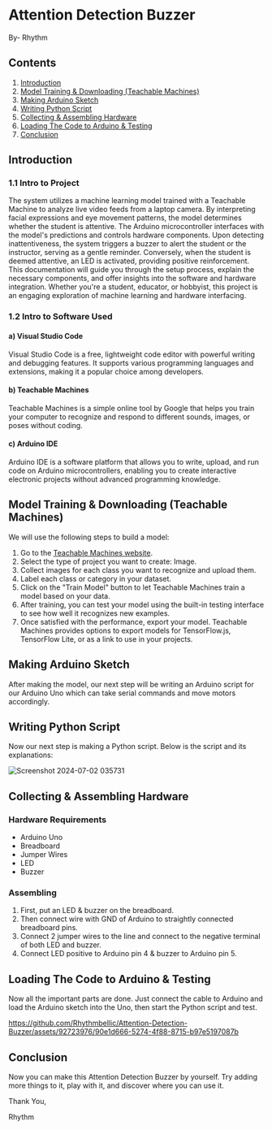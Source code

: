 # Attention Detection Buzzer

By- Rhythm

## Contents

1. [Introduction](#introduction)
2. [Model Training & Downloading (Teachable Machines)](#model-training--downloading-teachable-machines)
3. [Making Arduino Sketch](#making-arduino-sketch)
4. [Writing Python Script](#writing-python-script)
5. [Collecting & Assembling Hardware](#collecting--assembling-hardware)
6. [Loading The Code to Arduino & Testing](#loading-the-code-to-arduino--testing)
7. [Conclusion](#conclusion)

## Introduction

### 1.1 Intro to Project

The system utilizes a machine learning model trained with a Teachable Machine to analyze live video feeds from a laptop camera. By interpreting facial expressions and eye movement patterns, the model determines whether the student is attentive. The Arduino microcontroller interfaces with the model's predictions and controls hardware components. Upon detecting inattentiveness, the system triggers a buzzer to alert the student or the instructor, serving as a gentle reminder. Conversely, when the student is deemed attentive, an LED is activated, providing positive reinforcement. This documentation will guide you through the setup process, explain the necessary components, and offer insights into the software and hardware integration. Whether you're a student, educator, or hobbyist, this project is an engaging exploration of machine learning and hardware interfacing.

### 1.2 Intro to Software Used

#### a) Visual Studio Code
Visual Studio Code is a free, lightweight code editor with powerful writing and debugging features. It supports various programming languages and extensions, making it a popular choice among developers.

#### b) Teachable Machines
Teachable Machines is a simple online tool by Google that helps you train your computer to recognize and respond to different sounds, images, or poses without coding.

#### c) Arduino IDE
Arduino IDE is a software platform that allows you to write, upload, and run code on Arduino microcontrollers, enabling you to create interactive electronic projects without advanced programming knowledge.

## Model Training & Downloading (Teachable Machines)

We will use the following steps to build a model:

1. Go to the [Teachable Machines website](https://teachablemachine.withgoogle.com).
2. Select the type of project you want to create: Image.
3. Collect images for each class you want to recognize and upload them.
4. Label each class or category in your dataset.
5. Click on the "Train Model" button to let Teachable Machines train a model based on your data.
6. After training, you can test your model using the built-in testing interface to see how well it recognizes new examples.
7. Once satisfied with the performance, export your model. Teachable Machines provides options to export models for TensorFlow.js, TensorFlow Lite, or as a link to use in your projects.

## Making Arduino Sketch

After making the model, our next step will be writing an Arduino script for our Arduino Uno which can take serial commands and move motors accordingly.

## Writing Python Script

Now our next step is making a Python script. Below is the script and its explanations:


![Screenshot 2024-07-02 035731](https://github.com/Rhythmbellic/Attention-Detection-Buzzer/assets/92723976/d0539d3e-32a6-427c-86d9-d6aed60c46b5)



## Collecting & Assembling Hardware

### Hardware Requirements
- Arduino Uno
- Breadboard
- Jumper Wires
- LED
- Buzzer

### Assembling
1. First, put an LED & buzzer on the breadboard.
2. Then connect wire with GND of Arduino to straightly connected breadboard pins.
3. Connect 2 jumper wires to the line and connect to the negative terminal of both LED and buzzer.
4. Connect LED positive to Arduino pin 4 & buzzer to Arduino pin 5.

## Loading The Code to Arduino & Testing


Now all the important parts are done. Just connect the cable to Arduino and load the Arduino sketch into the Uno, then start the Python script and test.


https://github.com/Rhythmbellic/Attention-Detection-Buzzer/assets/92723976/90e1d666-5274-4f88-8715-b97e5197087b




## Conclusion

Now you can make this Attention Detection Buzzer by yourself. Try adding more things to it, play with it, and discover where you can use it.

Thank You,

Rhythm
